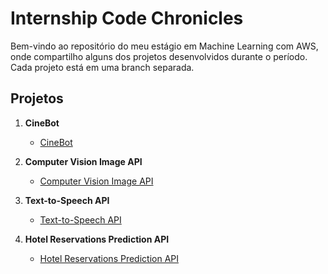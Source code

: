 # Internship Code Chronicles

Bem-vindo ao repositório do meu estágio em Machine Learning com AWS, onde compartilho alguns dos projetos desenvolvidos durante o período. Cada projeto está em uma branch separada.

## Projetos

1. **CineBot**
   - [CineBot](https://github.com/joaowinderfeldbussolotto/CineBot.git)

2. **Computer Vision Image API**
   - [Computer Vision Image API](https://github.com/joaowinderfeldbussolotto/InternshipCodeChronicles/tree/computer-vision-image-API)

3. **Text-to-Speech API**
   - [Text-to-Speech API](https://github.com/joaowinderfeldbussolotto/InternshipCodeChronicles/tree/text-to-speech-API)

4. **Hotel Reservations Prediction API**
   - [Hotel Reservations Prediction API](https://github.com/joaowinderfeldbussolotto/InternshipCodeChronicles/tree/hotel-reservations-prediction-API)




